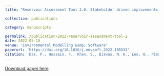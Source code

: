 ```yaml
---
title: "Reservoir Assessment Tool 2.0: Stakeholder driven improvements to satellite remote sensing based reservoir monitoring"

collection: publications

category: manuscripts

permalink: /publication/2022-reservoir-assessment-tool-2
date: 2022-05-15
venue: 'Environmental Modelling &amp; Software'
paperurl: 'https://doi.org/10.1016/j.envsoft.2022.105533'
citation: 'Das, P., Hossain, F., Khan, S., Biswas, N. K., Lee, H., Piman, T., Meechaiya, C., Ghimire, U., &amp; Hosen, K. (2022). Reservoir Assessment Tool 2.0: Stakeholder driven improvements to satellite remote sensing based reservoir monitoring. Environmental Modelling &amp; Software, 157, 105533. https://doi.org/10.1016/j.envsoft.2022.105533'
---
```

[Download paper here](https://doi.org/10.1016/j.envsoft.2022.105533)

